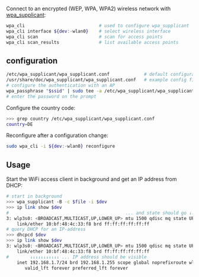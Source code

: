 
Connect to an encrypted (WEP, WPA, WPA2) wireless network with [wpa_supplicant][wpa]:

```bash
wpa_cli                            # used to configure wpa_supplicant
wpa_cli interface ${dev:-wlan0}    # select wireless interface
wpa_cli scan                       # scan for access points
wpa_cli scan_results               # list available access points
```

[wpa]: http://w1.fi/wpa_supplicant/

## configuration

```bash
/etc/wpa_supplicant/wpa_supplicant.conf             # default configuration file
/usr/share/doc/wpa_supplicant/wpa_supplicant.conf   # example config file
# configure the authentication with an AP
wpa_passphrase "$ssid" | sudo tee -a /etc/wpa_supplicant/wpa_supplicant.conf >/dev/null
# enter the password on the prompt
```

Configure the country code:

```bash
>>> grep country /etc/wpa_supplicant/wpa_supplicant.conf
country=DE
```

Reconfigure after a configuration change:

```bash
sudo wpa_cli -i ${dev:-wlan0} reconfigure
```

## Usage

Start the WiFi access client in background and get an IP address from DHCP:

```bash
# start in background
>>> wpa_supplicant -B -c $file -i $dev
>>> ip link show $dev
#                                            ... and state should go ↓↓...
3: wlp3s0: <BROADCAST,MULTICAST,UP,LOWER_UP> mtu 1500 qdisc mq state UP mode ....
    link/ether 10:bf:48:4c:33:f8 brd ff:ff:ff:ff:ff:ff
# query DHCP for an IP-address
>>> dhcpcd $dev
>>> ip link show $dev
3: wlp3s0: <BROADCAST,MULTICAST,UP,LOWER_UP> mtu 1500 qdisc mq state UP group default qlen 1000
    link/ether 10:bf:48:4c:33:f8 brd ff:ff:ff:ff:ff:ff
#        ↓↓↓↓↓↓↓↓↓↓↓ ... IP address should be visible
    inet 192.168.1.7/24 brd 192.168.1.255 scope global noprefixroute wlp3s0
       valid_lft forever preferred_lft forever
```
